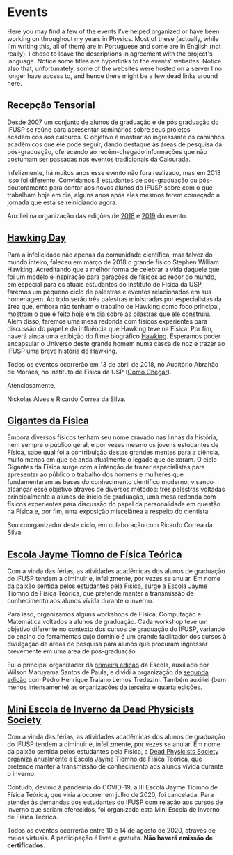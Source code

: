 # Events

Here you may find a few of the events I've helped organized or have been working on throughout my years in Physics. Most of these (actually, while I'm writing this, all of them) are in Portuguese and some are in English (not really). I chose to leave the descriptions in agreement with the project's language. Notice some titles are hyperlinks to the events' websites. Notice also that, unfortunately, some of the websites were hosted on a server I no longer have access to, and hence there might be a few dead links around here.

## Recepção Tensorial

Desde 2007 um conjunto de alunos de graduação e de pós graduação do IFUSP se reúne para apresentar seminários sobre seus projetos acadêmicos aos calouros. O objetivo é mostrar ao ingressante os caminhos acadêmicos que ele pode seguir, dando destaque às áreas de pesquisa da pós-graduação, oferecendo ao recém-chegado informações que não costumam ser passadas nos eventos tradicionais da Calourada.

Infelizmente, há muitos anos esse evento não fora realizado, mas em 2018 isso foi diferente. Convidamos 8 estudantes de pós-graduação ou pós-doutoramento para contar aos novos alunos do IFUSP sobre com o que trabalham hoje em dia, alguns anos após eles mesmos terem começado a jornada que está se reiniciando agora.

Auxiliei na organização das edições de [2018](http://fma.if.usp.br/~nickolas/rt/2018/index.html) e [2019](http://fma.if.usp.br/~nickolas/rt/2019/index.html) do evento.

## [Hawking Day](http://fma.if.usp.br/~nickolas/gigantes/hawking/index.html)

Para a infelicidade não apenas da comunidade científica, mas talvez do mundo inteiro, faleceu em março de 2018 o grande físico Stephen William Hawking. Acreditando que a melhor forma de celebrar a vida daquele que foi um modelo e inspiração para gerações de físicos ao redor do mundo, em especial para os atuais estudantes do Instituto de Física da USP, faremos um pequeno ciclo de palestras e eventos relacionados em sua homenagem. Ao todo serão três palestras ministradas por especialistas da área que, embora não tenham o trabalho de Hawking como foco principal, mostram o que é feito hoje em dia sobre as pilastras que ele construiu. Além disso, faremos uma mesa redonda com físicos experientes para discussão do papel e da influência que Hawking teve na Física. Por fim, haverá ainda uma exibição do filme biográfico [Hawking](https://www.imdb.com/title/tt0395571/). Esperamos poder encapsular o Universo deste grande homem numa casca de noz e trazer ao IFUSP uma breve história de Hawking.

Todos os eventos ocorrerão em 13 de abril de 2018, no Auditório Abrahão de Moraes, no Instituto de Física da USP ([Como Chegar](http://portal.if.usp.br/ifusp/node/1401)).

Atenciosamente,

Níckolas Alves e Ricardo Correa da Silva.

## [Gigantes da Física](http://fma.if.usp.br/~nickolas/gigantes/index.html)

Embora diversos físicos tenham seu nome cravado nas linhas da história, nem sempre o público geral, e por vezes mesmo os jovens estudantes de Física, sabe qual foi a contribuição destas grandes mentes para a ciência, muito menos em que pé anda atualmente o legado que deixaram.
O ciclo Gigantes da Física surge com a intenção de trazer especialistas para apresentar ao público o trabalho dos homens e mulheres que fundamentaram as bases do conhecimento científico moderno, visando alcançar esse objetivo através de diversos métodos: três palestras voltadas principalmente a alunos de início de graduação, uma mesa redonda com físicos experientes para discussão do papel da personalidade em questão na Física e, por fim, uma exposição miscelânea a respeito do cientista.

Sou coorganizador deste ciclo, em colaboração com Ricardo Correa da Silva.

## [Escola Jayme Tiomno de Física Teórica](https://lambdadps.github.io/jayme/)

Com a vinda das férias, as atividades acadêmicas dos alunos de graduação do IFUSP tendem a diminuir e, infelizmente, por vezes se anular. Em nome da paixão sentida pelos estudantes pela Física, surge a Escola Jayme Tiomno de Física Teórica, que pretende manter a transmissão de conhecimento aos alunos vívida durante o inverno.

Para isso, organizamos alguns workshops de Física, Computação e Matemática voltados a alunos de graduação. Cada workshop teve um objetivo diferente no contexto dos cursos de graduação do IFUSP, variando do ensino de ferramentas cujo domínio é um grande facilitador dos cursos à divulgação de áreas de pesquisa para alunos que procuram ingressar brevemente em uma área de pós-graduação.

Fui o principal organizador da [primeira edição](http://fma.if.usp.br/~nickolas/jayme/2018/index.html) da Escola, auxiliado por Wilson Maruyama Santos de Paula, e dividi a organização da [segunda edição](http://fma.if.usp.br/~nickolas/jayme/2019/index.html) com Pedro Henrique Trajano Lemos Tredezini. Também auxiliei (bem menos intensamente) as organizações da [terceira](https://lambdadps.github.io/jayme/2021/) e [quarta](https://lambdadps.github.io/jayme/2022/) edições.

## [Mini Escola de Inverno da Dead Physicists Society](http://fma.if.usp.br/~nickolas/dps/miniescola/index.html)

Com a vinda das férias, as atividades acadêmicas dos alunos de graduação do IFUSP tendem a diminuir e, infelizmente, por vezes se anular. Em nome da paixão sentida pelos estudantes pela Física, a [Dead Physicists Society](http://fma.if.usp.br/~nickolas/dps/) organiza anualmente a Escola Jayme Tiomno de Física Teórica, que pretende manter a transmissão de conhecimento aos alunos vívida durante o inverno.

Contudo, devimo à pandemia do COVID-19, a III Escola Jayme Tiomno de Física Teórica, que viria a ocorrer em julho de 2020, foi cancelada. Para atender às demandas dos estudantes do IFUSP com relação aos cursos de inverno que seriam oferecidos, foi organizada esta Mini Escola de Inverno de Física Teórica.

Todos os eventos ocorrerão entre 10 e 14 de agosto de 2020, através de meios virtuais. A participação é livre e gratuita. **Não haverá emissão de certificados.**
